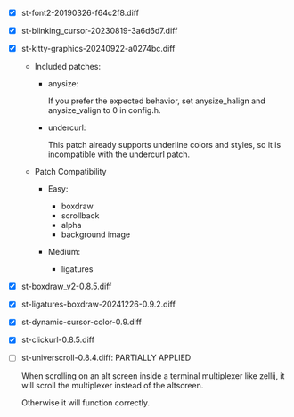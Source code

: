 - [x] st-font2-20190326-f64c2f8.diff

- [x] st-blinking_cursor-20230819-3a6d6d7.diff

- [x] st-kitty-graphics-20240922-a0274bc.diff
    - Included patches:
        - anysize:

            If you prefer the expected behavior, set anysize_halign and anysize_valign to 0 in config.h.

        - undercurl:

            This patch already supports underline colors and styles, so it is incompatible with the undercurl patch.

    - Patch Compatibility
        - Easy:
            - boxdraw
            - scrollback
            - alpha
            - background image

        - Medium:
            - ligatures

- [x] st-boxdraw_v2-0.8.5.diff

- [x] st-ligatures-boxdraw-20241226-0.9.2.diff

- [x] st-dynamic-cursor-color-0.9.diff

- [x] st-clickurl-0.8.5.diff

- [ ] st-universcroll-0.8.4.diff: PARTIALLY APPLIED

    When scrolling on an alt screen inside a terminal multiplexer like zellij, it will scroll the multiplexer instead of the altscreen.

    Otherwise it will function correctly.
